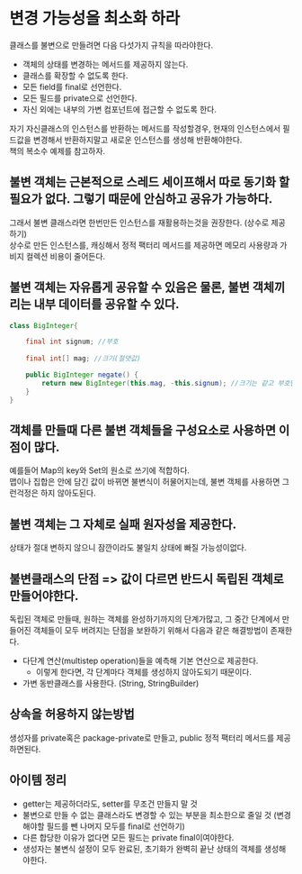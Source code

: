 # 변경 가능성을 최소화 하라

클래스를 불변으로 만들려면 다음 다섯가지 규칙을 따라야한다.

+ 객체의 상태를 변경하는 메서드를 제공하지 않는다.
+ 클래스를 확장할 수 없도록 한다.
+ 모든 field를 final로 선언한다.
+ 모든 필드를 private으로 선언한다.
+ 자신 외에는 내부의 가변 컴포넌트에 접근할 수 없도록 한다.

자기 자신클래스의 인스턴스를 반환하는 메서드를 작성할경우, 현재의 인스턴스에서 필드값을 변경해서 반환하지말고 새로운 인스턴스를 생성해 반환해야한다.  
책의 복소수 예제를 참고하자.

## 불변 객체는 근본적으로 스레드 세이프해서 따로 동기화 할 필요가 없다. 그렇기 때문에 안심하고 공유가 가능하다.
그래서 불변 클래스라면 한번만든 인스턴스를 재활용하는것을 권장한다. (상수로 제공하기)   
상수로 만든 인스턴스를, 캐싱해서 정적 팩터리 메서드를 제공하면 메모리 사용량과 가비지 컬렉션 비용이 줄어든다.  

## 불변 객체는 자유롭게 공유할 수 있음은 물론, 불변 객체끼리는 내부 데이터를 공유할 수 있다.

```java
class BigInteger{

    final int signum; //부호
    
    final int[] mag; //크기(절댓값)

    public BigInteger negate() {
        return new BigInteger(this.mag, -this.signum); //크기는 같고 부호만 반대인 새로운 BigInteger를 생성(int형 배열인 mag를 공유한다.)
    }
}
```

## 객체를 만들때 다른 불변 객체들을 구성요소로 사용하면 이점이 많다.
예를들어 Map의 key와 Set의 원소로 쓰기에 적합하다.   
맵이나 집합은 안에 담긴 값이 바뀌면 불변식이 허물어지는데, 불변 객체를 사용하면 그런걱정은 하지 않아도된다.

## 불변 객체는 그 자체로 실패 원자성을 제공한다.
상태가 절대 변하지 않으니 잠깐이라도 불일치 상태에 빠질 가능성이없다.

## 불변클래스의 단점 => 값이 다르면 반드시 독립된 객체로 만들어야한다.
독립된 객체로 만들때, 원하는 객체를 완성하기까지의 단계가많고, 그 중간 단계에서 만들어진 객체들이 모두 버려지는 단점을 보완하기 위해서 다음과 같은 해결방법이 존재한다.
+ 다단계 연산(multistep operation)들을 예측해 기본 연산으로 제공한다.
  + 이렇게 한다면, 각 단계마다 객체를 생성하지 않아도되기 때문이다.
+ 가변 동반클래스를 사용한다. (String, StringBuilder)

## 상속을 허용하지 않는방법
생성자를 private혹은 package-private로 만들고, public 정적 팩터리 메서드를 제공하면된다.

## 아이템 정리
+ getter는 제공하더라도, setter를 무조건 만들지 말 것
+ 불변으로 만들 수 없는 클래스라도 변경할 수 있는 부분을 최소한으로 줄일 것 (변경해야할 필드를 뺀 나머지 모두를 final로 선언하기)
+ 다른 합당한 이유가 없다면 모든 필드는 private final이여야한다.
+ 생성자는 불변식 설정이 모두 완료된, 초기화가 완벽히 끝난 상태의 객체를 생성해야한다.